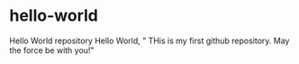 # hello-world
Hello World repository
Hello World,
" THis is my first github repository. May the force be with you!"
